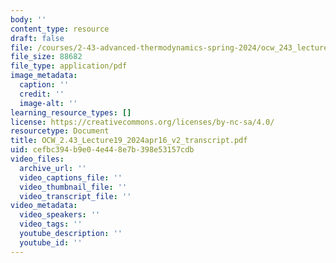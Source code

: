```yaml
---
body: ''
content_type: resource
draft: false
file: /courses/2-43-advanced-thermodynamics-spring-2024/ocw_243_lecture19_2024apr16_v2_transcript.pdf
file_size: 88682
file_type: application/pdf
image_metadata:
  caption: ''
  credit: ''
  image-alt: ''
learning_resource_types: []
license: https://creativecommons.org/licenses/by-nc-sa/4.0/
resourcetype: Document
title: OCW_2.43_Lecture19_2024apr16_v2_transcript.pdf
uid: cefbc394-b9e0-4e44-8e7b-398e53157cdb
video_files:
  archive_url: ''
  video_captions_file: ''
  video_thumbnail_file: ''
  video_transcript_file: ''
video_metadata:
  video_speakers: ''
  video_tags: ''
  youtube_description: ''
  youtube_id: ''
---
```


